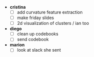 
- **cristina**
    - [ ] add curvature feature extraction
    - [ ] make friday slides
    - [ ] 2d visualization of clusters / ian too

- **diego**
    - [ ] clean up codebooks
    - [ ] send codebook

- **marion**
    - [ ] look at slack she sent